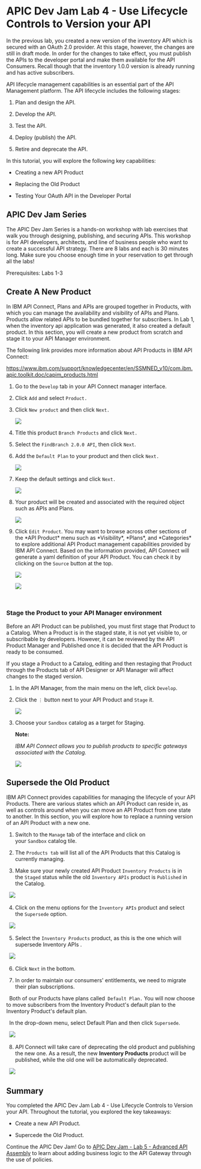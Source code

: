 # APIC Dev Jam Lab 4 - Use Lifecycle Controls to Version your API #

In the previous lab, you created a new version of the inventory API
which is secured with an OAuth 2.0 provider. At this stage, however, the
changes are still in draft mode. In order for the changes to take
effect, you must publish the APIs to the developer portal and make them
available for the API Consumers. Recall though that the inventory 1.0.0
version is already running and has active subscribers.

API lifecycle management capabilities is an essential part of the API
Management platform. The API lifecycle includes the following stages:

1.  Plan and design the API.

2.  Develop the API.

3.  Test the API.

4.  Deploy (publish) the API.

5.  Retire and deprecate the API.

In this tutorial, you will explore the following key capabilities:

-   Creating a new API Product

-   Replacing the Old Product

-   Testing Your OAuth API in the Developer Portal

## APIC Dev Jam Series

The APIC Dev Jam Series is a hands-on workshop with lab exercises that
walk you through designing, publishing, and securing APIs. This workshop
is for API developers, architects, and line of business people who want
to create a successful API strategy. There are 8 labs and each is 30
minutes long. Make sure you choose enough time in your reservation to
get through all the labs! 

Prerequisites: Labs 1-3

## Create A New Product

In IBM API Connect, Plans and APIs are grouped together in Products,
with which you can manage the availability and visibility of APIs and
Plans. Products allow related APIs to be bundled together for
subscribers. In Lab 1, when the inventory api application was
generated, it also created a default product. In this section, you will
create a new product from scratch and stage it to your API Manager
environment.

The following link provides more information about API Products in IBM
API Connect:

<https://www.ibm.com/support/knowledgecenter/en/SSMNED_v10/com.ibm.apic.toolkit.doc/capim_products.html>

1.  Go to the `Develop` tab in your API
    Connect manager interface.

2.  Click `Add` and
    select `Product.`

3.  Click `New product` and then
    click `Next.`

    ![](images/tutorial_html_1b6ee2ef86d15297.png)

4.  Title this product `Branch Products` and
    click `Next.`
    

5.  Select the `FindBranch
    2.0.0 API`,
    then click `Next`.


6.  Add the `Default Plan` to your
    product and then click `Next.`

    ![](images/tutorial_html_17459876887d995d.png)

7.  Keep the default settings and
    click `Next.`

    ![](images/tutorial_html_72aa7b3247f45fd9.png)

8.  Your product will be created and associated with the required object
    such as APIs and Plans.

    ![](images/tutorial_html_8cd7b3b91a70d170.png)

9.  Click `Edit Product`. You may want
    to browse across other sections of the \*API Product\* menu such as
    \*Visibility\*, \*Plans\*, and \*Categories\* to explore additional
    API Product management capabilities provided by IBM API Connect.
    Based on the information provided, API Connect will generate a yaml
    definition of your API Product. You can check it by clicking on
    the `Source` button at the top.

    ![](images/tutorial_html_df5c1e994aa7e234.png)

    ![](images/tutorial_html_52a598812456db52.png)

 

### Stage the Product to your API Manager environment

Before an API Product can be published, you must first stage that
Product to a Catalog. When a Product is in the staged state, it is not
yet visible to, or subscribable by developers. However, it can be
reviewed by the API Product Manager and Published once it is decided
that the API Product is ready to be consumed.

If you stage a Product to a Catalog, editing and then restaging that
Product through the Products tab of API Designer or API Manager will
affect changes to the staged version.

1.  In the API Manager, from the main menu on the left,
    click `Develop`.

2.  Click the `⋮` button next to your
    API Product and `Stage` it.

    ![](images/tutorial_html_3d083025950cefa6.png)

3.  Choose your `Sandbox` catalog as a
    target for Staging.

    **Note:**

    *IBM API Connect allows you to publish products to specific gateways
    associated with the Catalog.*

    ![](images/tutorial_html_d3add46b169ce08a.png)

## Supersede the Old Product

IBM API Connect provides capabilities for managing the lifecycle of your
API Products. There are various states which an API Product can reside
in, as well as controls around when you can move an API Product from one
state to another. In this section, you will explore how to replace a
running version of an API Product with a new one.

1. Switch to the `Manage` tab of the interface and click on
  your `Sandbox` catalog tile.

2. The `Products tab` will list all of
  the API Products that this Catalog is currently managing.

3. Make sure your newly created API Product `Inventory Products` is in
  the `Staged` status while the
  old `Inventory APIs` product
  is `Published` in the Catalog.

  ![](images/supers_1.png)

4. Click on the menu options for the `Inventory
  APIs` product and select
  the `Supersede` option.

  ![](images/supers_2.png)

5. Select the `Inventory Products` product, as this is the one
  which will supersede Inventory APIs .

    ![](images/supers_3.png)

6. Click `Next` in the bottom.

7. In order to maintain our consumers' entitlements, we need to migrate
  their plan subscriptions.

  Both of our Products have plans called` Default
  Plan.` You will now choose to move
  subscribers from the Inventory Product's default plan to the
  Inventory Product's default plan.

  In the drop-down menu, select Default Plan and then
  click `Supersede`.

  ![](images/supers_4.png)

8. API Connect will take care of deprecating the old product and
  publishing the new one. As a result, the new **Inventory Products** product
  will be published, while the old one will be automatically deprecated.

  ![](images/supers_5.png)

<!-- ## Test the OAuth Configuration

In this section, you will test the new version of the API to ensure that
OAuth is working properly.

1.  Open your API Portal in a new browser tab and log in with your
    developer account. 

2.  Click the `API Products` tab.

3.  Notice that the old `Inventory
    APIs` product is no longer available.
    It has been replaced by your new `Inventory Products` product.

4.  Click on the ` Inventory Products`. 

    **Note:** There is no need
    to re-subscribe your application to the plan. By
    using `Replace` as the state change
    control, your subscription was automatically migrated. As a result,
    you're already entitled to the API's contained in the new Product's
    Default Plan - including the O-Auth API.

    ![](images/tutorial_html_b752e8ed59be706d.png)

5.  Select Subscribe Default Plan and then select IBM Consumer App to
    subscribe the app.

6.  Click on the `inventory API` from
    the palette menu on the left.

7.  Select the `GET /Items` operation
    and click on the `Try It `button at
    the top. Notice that we now have an additional OAuth security
    requirement defined.    

    ![](images/tutorial_html_641396f6f65e50e1.png)

8.  Scroll down to browse the invocation form.

9.  Select your subscribed application from the `Client
    ID` drop-down menu.

10. Paste your secret into the `Client
    secret `field.

11. In
    the `Username` and `Password` fields,
    you can enter any text. Select the inventory scope. **Note:** 
    Recall that when we configured the OAuth API, we provided an
    Authentication URL as the method for validating the user
    credentials. The URL that we provided will respond back OK with any
    credentials.

12. Click the `Get Token` button to
    obtain an OAuth token. 

    -   The API Portal will call out to the OAuth Token URL with your
        client credentials and user credentials.

    -   The OAuth API which you built in lab 3 will intercept the
        request, validate the credentials, and generate a token.  

    ![](images/tutorial_html_deb6f414f76d453e.png)

13. Click the `Send` button to invoke
    the API. The request will include the OAuth bearer token in
    the `Authorization` header.

    ![](images/tutorial_html_40c0aad7db0f83e7.png)

<!--14. To prove that the token is being validated, you can either remove or
    modify the contents of the `Access
    Token` field. Then click
    the `Send` button again and see
    the **401 Unauthorized **error response.-->

## Summary

You completed the APIC Dev Jam Lab 4 - Use Lifecycle Controls to Version
your API. Throughout the tutorial, you explored the key takeaways:   

-   Create a new API Product.

-   Supercede the Old Product.

<!-- -   Test Your OAuth API in the Developer Portal.-->

Continue the APIC Dev Jam! Go to
[APIC Dev Jam - Lab 5 - Advanced API Assembly](../Lab5)
to learn about adding business logic to the API Gateway through the use of
policies. 
